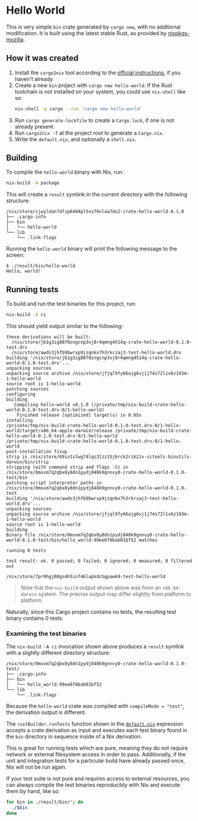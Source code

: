 # Hello World

This is very simple `bin` crate generated by `cargo new`, with no additional
modification. It is built using the latest stable Rust, as provided by
[nixpkgs-mozilla](https://github.com/mozilla/nixpkgs-mozilla).

## How it was created

1. Install the `cargo2nix` tool according to the [official instructions], if you
   haven't already.
2. Create a new `bin` project with `cargo new hello-world`. If the Rust
   toolchain is not installed on your system, you could use `nix-shell` like so:
   ```bash
   nix-shell -p cargo --run 'cargo new hello-world'
   ```
3. Run `cargo generate-lockfile` to create a `Cargo.lock`, if one is not
   already present.
4. Run `cargo2nix -f` at the project root to generate a `Cargo.nix`.
5. Write the `default.nix`, and optionally a `shell.nix`.

[official instructions]: ../../README.md#install

## Building

To compile the `hello-world` binary with Nix, run:

```bash
nix-build -A package
```

This will create a `result` symlink in the current directory with the following
structure:

```text
/nix/store/cjwyldan7dfzp6494pl5vsf0vlaa7dx2-crate-hello-world-0.1.0
├── .cargo-info
├── bin
│   └── hello-world
└── lib
    └── .link-flags
```

Running the `hello-world` binary will print the following message to the screen:

```text
$ ./result/bin/hello-world
Hello, world!
```

## Running tests

To build and run the test binaries for this project, run:

```bash
nix-build -A ci
```

This should yield output similar to the following:

```text
these derivations will be built:
  /nix/store/jb1g3ig88f0zngcnp3vj8r4qmng4514q-crate-hello-world-0.1.0-test.drv
  /nix/store/awds3jhfb9bwrxp9jzqnkx7h3rkrzaj3-test-hello-world.drv
building '/nix/store/jb1g3ig88f0zngcnp3vj8r4qmng4514q-crate-hello-world-0.1.0-test.drv'...
unpacking sources
unpacking source archive /nix/store/jfjql9fy66ajg6vj1j74s72l1v6z193m-1-hello-world
source root is 1-hello-world
patching sources
configuring
building
   Compiling hello-world v0.1.0 (/private/tmp/nix-build-crate-hello-world-0.1.0-test.drv-0/1-hello-world)
    Finished release [optimized] target(s) in 0.65s
installing
/private/tmp/nix-build-crate-hello-world-0.1.0-test.drv-0/1-hello-world/target/x86_64-apple-darwin/release /private/tmp/nix-build-crate-hello-world-0.1.0-test.drv-0/1-hello-world
/private/tmp/nix-build-crate-hello-world-0.1.0-test.drv-0/1-hello-world
post-installation fixup
strip is /nix/store/69in1slwg74lqz3lzz15jbrck2rik21v-cctools-binutils-darwin/bin/strip
stripping (with command strip and flags -S) in /nix/store/0mxxm7q2qbx8y8dn1pydj848k9gnnvy0-crate-hello-world-0.1.0-test/bin
patching script interpreter paths in /nix/store/0mxxm7q2qbx8y8dn1pydj848k9gnnvy0-crate-hello-world-0.1.0-test
building '/nix/store/awds3jhfb9bwrxp9jzqnkx7h3rkrzaj3-test-hello-world.drv'...
unpacking sources
unpacking source archive /nix/store/jfjql9fy66ajg6vj1j74s72l1v6z193m-1-hello-world
source root is 1-hello-world
building
Binary file /nix/store/0mxxm7q2qbx8y8dn1pydj848k9gnnvy0-crate-hello-world-0.1.0-test/bin/hello_world-99ee6f8bab01bf52 matches

running 0 tests

test result: ok. 0 passed; 0 failed; 0 ignored; 0 measured; 0 filtered out

/nix/store/7pr9hgj08gs4h5in746lapkdcbgpawk9-test-hello-world
```

> Note that the `nix-build` output shown above was from an `x86_64-darwin`
> system. The precise output may differ slightly from platform to platform.

Naturally, since this Cargo project contains no tests, the resulting test binary
contains 0 tests.

### Examining the test binaries

The `nix-build -A ci` invocation shown above produces a `result` symlink with a
slightly different directory structure:

```text
/nix/store/0mxxm7q2qbx8y8dn1pydj848k9gnnvy0-crate-hello-world-0.1.0-test/
├── .cargo-info
├── bin
│   └── hello_world-99ee6f8bab01bf52
└── lib
    └── .link-flags
```

Because the `hello-world` crate was compiled with `compileMode = "test"`, the
derivation output is different.

The `rustBuilder.runTests` function shown in the [`default.nix`](./default.nix)
expression accepts a crate derivation as input and executes each test binary
found in the `bin` directory in sequence inside of a Nix derivation.

This is great for running tests which are pure, meaning they do not require
network or external filesystem access in order to pass. Additionally, if the
unit and integration tests for a particular build have already passed once, Nix
will not be run again.

If your test suite is not pure and requires access to external resources, you
can always compile the test binaries reproducibly with Nix and execute them by
hand, like so:

```bash
for bin in ./result/bin/*; do
  ./$bin
done
```
